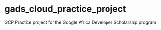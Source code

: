 # gads_cloud_practice_project
GCP Practice project for the Google Africa Developer Scholarship program
